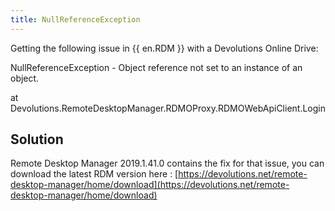 ```yaml
---
title: NullReferenceException
---
```

Getting the following issue in {{ en.RDM }} with a Devolutions Online Drive:  

NullReferenceException - Object reference not set to an instance of an object.  

at Devolutions.RemoteDesktopManager.RDMOProxy.RDMOWebApiClient.Login  
## Solution
Remote Desktop Manager 2019.1.41.0 contains the fix for that issue, you can download the latest RDM version here : [https://devolutions.net/remote-desktop-manager/home/download](https://devolutions.net/remote-desktop-manager/home/download)
